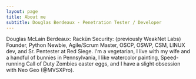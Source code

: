 ```yaml
---
layout: page
title: About me
subtitle: Douglas Berdeaux - Penetration Tester / Developer
---
```

Douglas McLain Berdeaux: Rackün Security: (previously WeakNet Labs) Founder, Python Newbie, Agile/Scrum Master, OSCP, OSWP, CSM, LINUX dev, and Sr. Pentester at Red Siege. I'm a vegetarian, I live with my wife and a handful of bunnies in Pennsylvania, I like watercolor painting, Speed-running Call of Duty Zombies easter eggs, and I have a slight obsession with Neo Geo (@MVSXPro).
